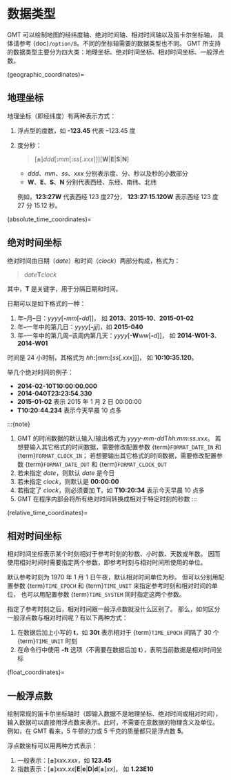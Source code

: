 # 数据类型

GMT 可以绘制地图的经纬度轴、绝对时间轴、相对时间轴以及笛卡尔坐标轴，
具体请参考 {doc}`/option/B`。不同的坐标轴需要的数据类型也不同。
GMT 所支持的数据类型主要分为四大类：地理坐标、绝对时间坐标、相对时间坐标、一般浮点数。

(geographic_coordinates)=

## 地理坐标

地理坐标（即经纬度）有两种表示方式：

1. 浮点型的度数，如 **-123.45** 代表 –123.45 度

2. 度分秒：

   > \[**±**\]*ddd*\[**:**_mm_\[**:**_ss_\[.*xxx*\]\]\]\[**W**|**E**|**S**|**N**\]

   - *ddd*、*mm*、*ss*、*xxx* 分别表示度、分、秒以及秒的小数部分
   - **W**、**E**、**S**、**N** 分别代表西经、东经、南纬、北纬

   例如，**123:27W** 代表西经 123 度27分，
   **123:27:15.120W** 表示西经 123 度 27 分 15.12 秒。

(absolute_time_coordinates)=

## 绝对时间坐标

绝对时间由日期（*date*）和时间（*clock*）两部分构成，格式为：

> *date***T***clock*

其中，**T** 是关键字，用于分隔日期和时间。

日期可以是如下格式的一种：

1. 年–月–日：*yyyy*\[**-**_mm_\[**-**_dd_\]\]，
   如 **2013**、**2015-10**、**2015-01-02**
2. 年–一年中的第几日：*yyyy*\[**-**_jjj_\]，如 **2015-040**
3. 年–一年中的第几周–该周内第几天：*yyyy*\[**-W**_ww_\[**-**_d_\]\]，
   如 **2014-W01-3**、**2014-W01**

时间是 24 小时制，其格式为 _hh_**:**\[_mm_**:**\[*ss*\[.*xxx*\]\]\]，
如 **10:10:35.120**。

举几个绝对时间的例子：

- **2014-02-10T10:00:00.000**
- **2014-040T23:23:54.330**
- **2015-01-02** 表示 2015 年 1 月 2 日 00:00:00
- **T10:20:44.234** 表示今天早晨 10 点多

:::{note}
1. GMT 的时间数据的默认输入/输出格式为 *yyyy-mm-dd*T*hh:mm:ss.xxx*。
   若想要输入其它格式的时间数据，需要修改配置参数 {term}`FORMAT_DATE_IN`
   和 {term}`FORMAT_CLOCK_IN`；
   若想要输出其它格式的时间数据，需要修改配置参数 {term}`FORMAT_DATE_OUT`
   和 {term}`FORMAT_CLOCK_OUT`
2. 若未指定 *date*，则默认 *date* 是今日
3. 若未指定 *clock*，则默认是 **00:00:00**
4. 若指定了 *clock*，则必须要加 **T**，如 **T10:20:34** 表示今天早晨 10 点多
5. GMT 在程序内部会将所有绝对时间转换成相对于特定时刻的秒数
:::

(relative_time_coordinates)=

## 相对时间坐标

相对时间坐标表示某个时刻相对于参考时刻的秒数、小时数、天数或年数。
因而使用相对时间时需要指定两个参数，即参考时刻与相对时间所使用的单位。

默认参考时刻为 1970 年 1 月 1 日午夜，默认相对时间单位为秒。
但可以分别用配置参数 {term}`TIME_EPOCH` 和 {term}`TIME_UNIT` 来指定参考时刻和相对时间的单位，
也可以用配置参数 {term}`TIME_SYSTEM` 同时指定这两个参数。

指定了参考时刻之后，相对时间跟一般浮点数就没什么区别了。
那么，如何区分一般浮点数与相对时间呢？有以下两种方式：

1. 在数据后加上小写的 **t**，如 **30t** 表示相对于 {term}`TIME_EPOCH` 间隔了 30 个
   {term}`TIME_UNIT` 时刻
2. 在命令行中使用 **-ft** 选项（不需要在数据后加 **t**），表明当前数据是相对时间坐标

(float_coordinates)=

## 一般浮点数

绘制常规的笛卡尔坐标轴时（即输入数据不是地理坐标、绝对时间或相对时间），
输入数据可以直接用浮点数来表示。此时，不需要在意数据的物理含义及单位。
例如，在 GMT 看来，5 牛顿的力或 5 千克的质量都只是浮点数 **5**。

浮点数坐标可以用两种方式表示：

1. 一般表示：\[**±**\]*xxx.xxx*，如 **123.45**
2. 指数表示：\[**±**\]*xxx.xx*\[**E**|**e**|**D**|**d**\[**±**\]*xx*\]，
   如 **1.23E10**
